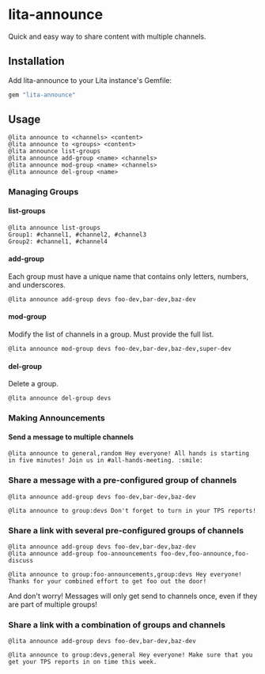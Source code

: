 # lita-announce

Quick and easy way to share content with multiple channels.

## Installation

Add lita-announce to your Lita instance's Gemfile:

``` ruby
gem "lita-announce"
```

## Usage

    @lita announce to <channels> <content>
    @lita announce to <groups> <content>
    @lita announce list-groups
    @lita announce add-group <name> <channels>
    @lita announce mod-group <name> <channels>
    @lita announce del-group <name>

### Managing Groups

#### list-groups

    @lita announce list-groups
    Group1: #channel1, #channel2, #channel3
    Group2: #channel1, #channel4

#### add-group
Each group must have a unique name that contains only letters, numbers, and underscores.

    @lita announce add-group devs foo-dev,bar-dev,baz-dev

#### mod-group
Modify the list of channels in a group. Must provide the full list.

    @lita announce mod-group devs foo-dev,bar-dev,baz-dev,super-dev

#### del-group
Delete a group.

    @lita announce del-group devs

### Making Announcements

#### Send a message to multiple channels

    @lita announce to general,random Hey everyone! All hands is starting in five minutes! Join us in #all-hands-meeting. :smile:

### Share a message with a pre-configured group of channels

    @lita announce add-group devs foo-dev,bar-dev,baz-dev

    @lita announce to group:devs Don't forget to turn in your TPS reports!

### Share a link with several pre-configured groups of channels

    @lita announce add-group devs foo-dev,bar-dev,baz-dev
    @lita announce add-group foo-announcements foo-dev,foo-announce,foo-discuss

    @lita announce to group:foo-announcements,group:devs Hey everyone! Thanks for your combined effort to get foo out the door!

And don't worry! Messages will only get send to channels once, even if they are part of multiple groups!

### Share a link with a combination of groups and channels

    @lita announce add-group devs foo-dev,bar-dev,baz-dev

    @lita announce to group:devs,general Hey everyone! Make sure that you get your TPS reports in on time this week.
